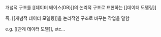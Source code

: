 
개념적 구조를 [[데이터 베이스(DB)]]의 논리적 구조로 표현하는 [[데이터 모델링]] 

즉, [[개념적 데이터 모델링]]을 논리적인 구조로 바꾸는 작업을 말함

e.g. [[관계 데이터 모델]], etc...

